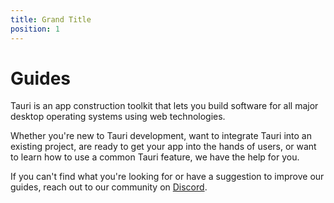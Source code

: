 ```yaml
---
title: Grand Title
position: 1
---
```


# Guides

Tauri is an app construction toolkit that lets you build software for all major desktop operating systems using web technologies.

Whether you're new to Tauri development, want to integrate Tauri into an existing project, are ready to get your app into the hands of users, or want to learn how to use a common Tauri feature, we have the help for you.

If you can't find what you're looking for or have a suggestion to improve our guides, reach out to our community on [Discord](https://discord.com/invite/tauri).
